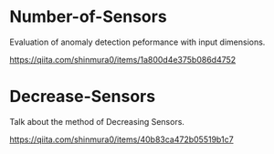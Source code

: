 # Number-of-Sensors
Evaluation of anomaly detection peformance with input dimensions.

https://qiita.com/shinmura0/items/1a800d4e375b086d4752

# Decrease-Sensors
Talk about the method of Decreasing Sensors.

https://qiita.com/shinmura0/items/40b83ca472b05519b1c7
